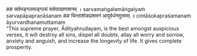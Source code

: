 <section>
<section data-markdown>
## सर्वमङ्गलमाङ्गल्यं सर्वपापप्रणाशनम् ।
sarvamaṅgalamāṅgalyaṁ sarvapāpapraṇāśanam
## चिन्ताशोकप्रशमनं आयुर्वर्धनमुत्तमम् ॥
cintāśokapraśamanaṁ āyurvardhanamuttamam
</section>
<section data-markdown>
“This supreme prayer, Ādityahrudayam, is the best amongst auspicious verses,
it will destroy all sins, dispel all doubts, allay all worry and sorrow,
anxiety and anguish, and increase the longevity of life.
It gives complete prosperity.
</section>
</section>
